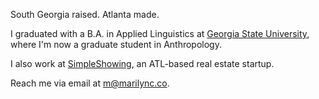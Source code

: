 South Georgia raised. Atlanta made.

I graduated with a B.A. in Applied Linguistics at [Georgia State University](www.gsu.edu), where I'm now a graduate student in Anthropology.

I also work at [SimpleShowing](www.simpleshowing.com), an ATL-based real estate startup.

Reach me via email at [m@marilync.co](mailto:m@marilync.co).